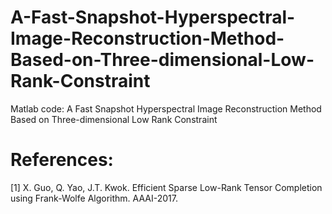 # A-Fast-Snapshot-Hyperspectral-Image-Reconstruction-Method-Based-on-Three-dimensional-Low-Rank-Constraint
Matlab code: A Fast Snapshot Hyperspectral Image Reconstruction Method Based on Three-dimensional Low Rank Constraint
# References:
[1] X. Guo, Q. Yao, J.T. Kwok. Efficient Sparse Low-Rank Tensor Completion using Frank-Wolfe Algorithm. AAAI-2017.
